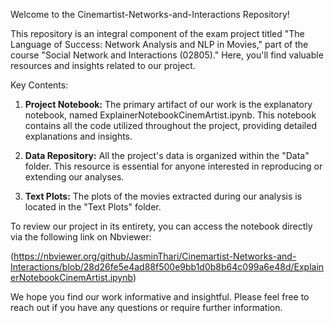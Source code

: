Welcome to the Cinemartist-Networks-and-Interactions Repository!

This repository is an integral component of the exam project titled "The Language of Success: Network Analysis and NLP in Movies," part of the course "Social Network and Interactions (02805)." 
Here, you'll find valuable resources and insights related to our project.

Key Contents:
1. **Project Notebook:** The primary artifact of our work is the explanatory notebook, named ExplainerNotebookCinemArtist.ipynb. This notebook contains all the code utilized throughout the project, providing detailed explanations and insights.

2. **Data Repository:** All the project's data is organized within the "Data" folder. This resource is essential for anyone interested in reproducing or extending our analyses.

3. **Text Plots:** The plots of the movies extracted during our analysis is located in the "Text Plots" folder. 

To review our project in its entirety, you can access the notebook directly via the following link on Nbviewer:

(https://nbviewer.org/github/JasminThari/Cinemartist-Networks-and-Interactions/blob/28d26fe5e4ad88f500e9bb1d0b8b64c099a6e48d/ExplainerNotebookCinemArtist.ipynb)

We hope you find our work informative and insightful. Please feel free to reach out if you have any questions or require further information.
